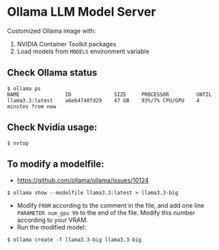 # Ollama LLM Model Server

Customized Ollama image with:

1. NVIDIA Container Toolkit packages
2. Load models from `MODELS` environment variable

## Check Ollama status

```
$ ollama ps
NAME               ID              SIZE     PROCESSOR         UNTIL
llama3.3:latest    a6eb4748fd29    47 GB    93%/7% CPU/GPU    4 minutes from now
```

## Check Nvidia usage:

```
$ nvtop
```

## To modify a modelfile:

- https://github.com/ollama/ollama/issues/10124

```
$ ollama show --modelfile llama3.3:latest > llama3.3-big
```

- Modify `FROM` according to the comment in the file, and add one line `PARAMETER num_gpu 99` to the end of the file. Modify this number according to your VRAM.
- Run the modified model:

```
$ ollama create -f llama3.3-big llama3.3-big
```
